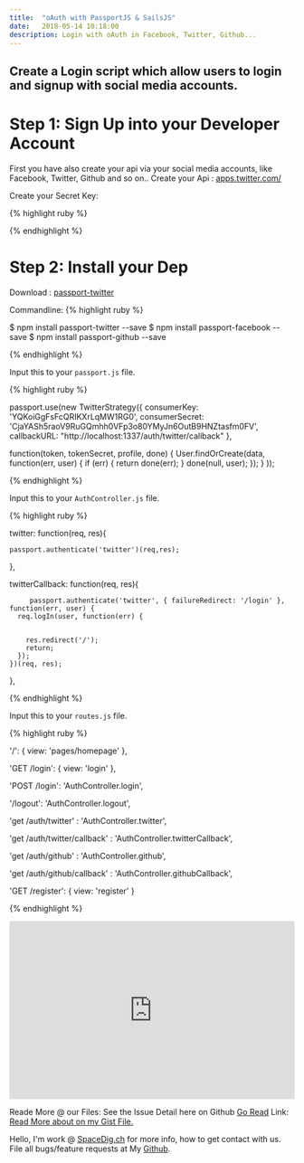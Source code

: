 ```yaml
---
title:  "oAuth with PassportJS & SailsJS"
date:   2018-05-14 10:18:00
description: Login with oAuth in Facebook, Twitter, Github...
---
```

<h2 id="this-post-is-the-last-of-a-series-of-posts-in-which-i-write-about-the-observable-type-in-the-first-post-we-went-ahead-writing-an-observable-from-scratch-in-order-to-fully-understand-it-we-then-explored-how-to-create-observables-from-values-arrays-dom-events-and-promises-this-time-well-focus-on-compositions-by-rewriting-some-basic-composition-operators">Create a Login script which allow users to login and signup with social media accounts.</h2>

<h1>Step 1: Sign Up into your Developer Account</h1>

First you have also create your api via your social media accounts, like Facebook, Twitter, Github and so on.. 
Create your Api : <a href="https://apps.twitter.com/">apps.twitter.com/</a>

Create your Secret Key: 

{% highlight ruby %}



{% endhighlight %}


<h1>Step 2: Install your Dep</h1>

Download : <a href="https://www.npmjs.com/package/passport-twitter">passport-twitter</a>

Commandline:
{% highlight ruby %}

$ npm install passport-twitter --save
$ npm install passport-facebook --save
$ npm install passport-github --save

{% endhighlight %}



Input this to your <code>passport.js</code> file.

{% highlight ruby %}



passport.use(new TwitterStrategy({
    consumerKey: 'YQKoiGgFsFcQRIKXrLqMW1RG0',
    consumerSecret: 'CjaYASh5raoV9RuGQmhh0VFp3o80YMyJn6OutB9HNZtasfm0FV',
    callbackURL: "http://localhost:1337/auth/twitter/callback"
  },

function(token, tokenSecret, profile, done) {
  User.findOrCreate(data, function(err, user) {
    if (err) { return done(err); }
    done(null, user);
  });
}
));


{% endhighlight %}





Input this to your <code>AuthController.js</code> file.



{% highlight ruby %}



twitter: function(req, res){

    passport.authenticate('twitter')(req,res);

  },

  twitterCallback: function(req, res){
  	
		 passport.authenticate('twitter', { failureRedirect: '/login' }, function(err, user) {
      req.logIn(user, function(err) {
  

        res.redirect('/');
        return;
      });
    })(req, res);

  },

{% endhighlight %}


Input this to your <code>routes.js</code> file.


{% highlight ruby %}

 '/': {
    view: 'pages/homepage'
  },

  'GET /login': { 
    view: 'login' 
  },

  'POST /login': 'AuthController.login',
  
  '/logout': 'AuthController.logout',


  'get /auth/twitter' : 'AuthController.twitter',

  'get /auth/twitter/callback' : 'AuthController.twitterCallback',

  
  'get /auth/github' : 'AuthController.github',

  'get /auth/github/callback' : 'AuthController.githubCallback',

  


  'GET /register': { 
    view: 'register' 
  }

{% endhighlight %}

<iframe width="100%" height="315" src="https://www.youtube.com/embed/Lrr7sRyaahg" frameborder="0" allow="autoplay; encrypted-media" allowfullscreen></iframe>



Reade More @ our Files: 
See the Issue Detail here on Github <a href="https://github.com/SpaceG/youtube/edit/master/mongo_db.md">Go Read</a> 
Link: <a href="https://github.com/SpaceG/youtube/edit/master/mongo_db.md">Read More about on my Gist File.</a> 




 Hello, I'm work @ [SpaceDig.ch][spacedig] for more info, how to get contact with us. File all bugs/feature requests at My  [Github][jekyll-gh].

[jekyll-gh]: https://github.com/spaceg
[spacedig]:    http://spacedig.ch
